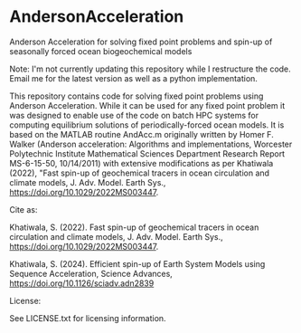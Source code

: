 # AndersonAcceleration
Anderson Acceleration for solving fixed point problems and spin-up of seasonally forced ocean biogeochemical models

Note: I'm not currently updating this repository while I restructure the code. Email me for the latest version as well as a python implementation.

This repository contains code for solving fixed point problems using Anderson Acceleration. While it can be used for 
any fixed point problem it was designed to enable use of the code on batch HPC systems for computing equilibrium solutions 
of periodically-forced ocean models. It is based on the MATLAB routine AndAcc.m originally written by Homer F. Walker 
(Anderson acceleration: Algorithms and implementations, Worcester Polytechnic Institute Mathematical Sciences Department 
Research Report MS-6-15-50, 10/14/2011) with extensive modifications as per Khatiwala (2022), "Fast spin-up of geochemical 
tracers in ocean circulation and climate models, J. Adv. Model. Earth Sys., https://doi.org/10.1029/2022MS003447.

Cite as:

Khatiwala, S. (2022). Fast spin-up of geochemical tracers in ocean circulation and climate models, 
J. Adv. Model. Earth Sys., https://doi.org/10.1029/2022MS003447.

Khatiwala, S. (2024). Efficient spin-up of Earth System Models using Sequence Acceleration, Science Advances, https://doi.org/10.1126/sciadv.adn2839

License:

See LICENSE.txt for licensing information.
